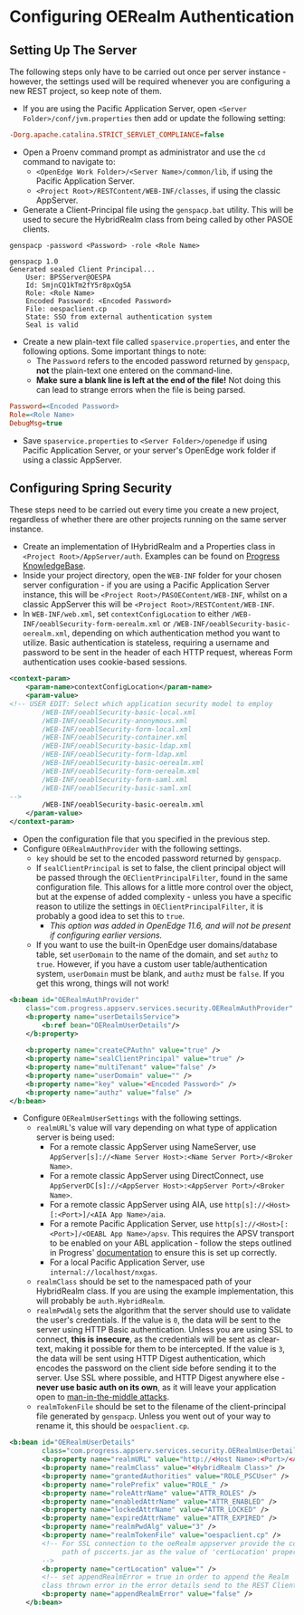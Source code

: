 # Configuring OERealm Authentication
## Setting Up The Server
The following steps only have to be carried out once per server instance - however, the settings used will be required whenever you are configuring a new REST project, so keep note of them.

* If you are using the Pacific Application Server, open `<Server Folder>/conf/jvm.properties` then add or update the following setting:

```ini
-Dorg.apache.catalina.STRICT_SERVLET_COMPLIANCE=false
```
* Open a Proenv command prompt as administrator and use the `cd` command to navigate to:
  * `<OpenEdge Work Folder>/<Server Name>/common/lib`, if using the Pacific Application Server.
  * `<Project Root>/RESTContent/WEB-INF/classes`, if using the classic AppServer.
* Generate a Client-Principal file using the `genspacp.bat` utility. This will be used to secure the HybridRealm class from being called by other PASOE clients.

```
genspacp -password <Password> -role <Role Name>

genspacp 1.0
Generated sealed Client Principal...
    User: BPSServer@OESPA
    Id: SmjnCQ1kTm2fY5r8pxQg5A
    Role: <Role Name>
    Encoded Password: <Encoded Password>
    File: oespaclient.cp
    State: SSO from external authentication system
    Seal is valid
```

* Create a new plain-text file called `spaservice.properties`, and enter the following options. Some important things to note:
	* The `Password` refers to the encoded password returned by `genspacp`, **not** the plain-text one entered on the command-line.
	* **Make sure a blank line is left at the end of the file!** Not doing this can lead to strange errors when the file is being parsed.

```ini
Password=<Encoded Password>
Role=<Role Name>
DebugMsg=true
```

* Save `spaservice.properties` to `<Server Folder>/openedge` if using Pacific Application Server, or your server's OpenEdge work folder if using a classic AppServer.

## Configuring Spring Security
These steps need to be carried out every time you create a new project, regardless of whether there are other projects running on the same server instance.

* Create an implementation of IHybridRealm and a Properties class in `<Project Root>/AppServer/auth`. Examples can be found on [Progress KnowledgeBase](http://knowledgebase.progress.com/servlet/fileField?id=0BEa0000000LNZj).
* Inside your project directory, open the `WEB-INF` folder for your chosen server configuration - if you are using a Pacific Application Server instance, this will be `<Project Root>/PASOEContent/WEB-INF`, whilst on a classic AppServer this will be `<Project Root>/RESTContent/WEB-INF`.
* In `WEB-INF/web.xml`, set `contextConfigLocation` to either `/WEB-INF/oeablSecurity-form-oerealm.xml` or `/WEB-INF/oeablSecurity-basic-oerealm.xml`, depending on which authentication method you want to utilize. Basic authentication is stateless, requiring a username and password to be sent in the header of each HTTP request, whereas Form authentication uses cookie-based sessions.

```xml
<context-param>
    <param-name>contextConfigLocation</param-name>
    <param-value>
<!-- USER EDIT: Select which application security model to employ
        /WEB-INF/oeablSecurity-basic-local.xml
        /WEB-INF/oeablSecurity-anonymous.xml
        /WEB-INF/oeablSecurity-form-local.xml
        /WEB-INF/oeablSecurity-container.xml
        /WEB-INF/oeablSecurity-basic-ldap.xml
        /WEB-INF/oeablSecurity-form-ldap.xml
        /WEB-INF/oeablSecurity-basic-oerealm.xml
        /WEB-INF/oeablSecurity-form-oerealm.xml
        /WEB-INF/oeablSecurity-form-saml.xml
        /WEB-INF/oeablSecurity-basic-saml.xml
-->
        /WEB-INF/oeablSecurity-basic-oerealm.xml
    </param-value>
</context-param>
```

* Open the configuration file that you specified in the previous step.
* Configure `OERealmAuthProvider` with the following settings.
	* `key` should be set to the encoded password returned by `genspacp`.
	* If `sealClientPrincipal` is set to false, the client principal object will be passed through the `OEClientPrincipalFilter`, found in the same configuration file. This allows for a little more control over the object, but at the expense of added complexity - unless you have a specific reason to utilize the settings in `OEClientPrincipalFilter`, it is probably a good idea to set this to `true`.
	  * *This option was added in OpenEdge 11.6, and will not be present if configuring earlier versions.*
	* If you want to use the built-in OpenEdge user domains/database table, set `userDomain` to the name of the domain, and set `authz` to `true`. However, if you have a custom user table/authentication system, `userDomain` must be blank, and `authz` must be `false`. If you get this wrong, things will not work!


```xml
<b:bean id="OERealmAuthProvider"
    class="com.progress.appserv.services.security.OERealmAuthProvider" >
    <b:property name="userDetailsService">
        <b:ref bean="OERealmUserDetails"/>
    </b:property>
    
    <b:property name="createCPAuthn" value="true" />
    <b:property name="sealClientPrincipal" value="true" />
    <b:property name="multiTenant" value="false" />
    <b:property name="userDomain" value="" />
    <b:property name="key" value="<Encoded Password>" />
    <b:property name="authz" value="false" />
</b:bean>
```

* Configure `OERealmUserSettings` with the following settings.
	* `realmURL`'s value will vary depending on what type of application server is being used:
		* For a remote classic AppServer using NameServer, use `AppServer[s]://<Name Server Host>:<Name Server Port>/<Broker Name>`.
		* For a remote classic AppServer using DirectConnect, use `AppServerDC[s]://<AppServer Host>:<AppServer Port>/<Broker Name>`.
		* For a remote classic AppServer using AIA, use `http[s]://<Host>[:<Port>]/<AIA App Name>/aia`.
		* For a remote Pacific Application Server, use `http[s]://<Host>[:<Port>]/<OEABL App Name>/apsv`. This requires the APSV transport to be enabled on your ABL application - follow the steps outlined in Progress' [documentation](http://documentation.progress.com/output/ua/OpenEdge_latest/index.html#page/ompas/managing-apsv-transports.html) to ensure this is set up correctly.
		* For a local Pacific Application Server, use `internal://localhost/nxgas`.
	* `realmClass` should be set to the namespaced path of your HybridRealm class. If you are using the example implementation, this will probably be `auth.HybridRealm`.
	* `realmPwdAlg` sets the algorithm that the server should use to validate the user's credentials. If the value is `0`, the data will be sent to the server using HTTP Basic authentication. Unless you are using SSL to connect, **this is insecure**, as the credentials will be sent as clear-text, making it possible for them to be intercepted. If the value is `3`, the data will be sent using HTTP Digest authentication, which encodes the password on the client side before sending it to the server. Use SSL where possible, and HTTP Digest anywhere else - **never use basic auth on its own**, as it will leave your application open to [man-in-the-middle attacks](https://en.wikipedia.org/wiki/Man-in-the-middle_attack).
	* `realmTokenFile` should be set to the filename of the client-principal file generated by `genspacp`. Unless you went out of your way to rename it, this should be `oespaclient.cp`.

```xml
<b:bean id="OERealmUserDetails"
        class="com.progress.appserv.services.security.OERealmUserDetailsImpl" >
        <b:property name="realmURL" value="http://<Host Name>:<Port>/<Application Name>/apsv" />
        <b:property name="realmClass" value="<HybridRealm Class>" />
        <b:property name="grantedAuthorities" value="ROLE_PSCUser" />
        <b:property name="rolePrefix" value="ROLE_" />
        <b:property name="roleAttrName" value="ATTR_ROLES" />
        <b:property name="enabledAttrName" value="ATTR_ENABLED" />
        <b:property name="lockedAttrName" value="ATTR_LOCKED" />
        <b:property name="expiredAttrName" value="ATTR_EXPIRED" />
        <b:property name="realmPwdAlg" value="3" />
        <b:property name="realmTokenFile" value="oespaclient.cp" />
        <!-- For SSL connection to the oeRealm appserver provide the complete
             path of psccerts.jar as the value of 'certLocation' property
        -->
        <b:property name="certLocation" value="" />
        <!-- set appendRealmError = true in order to append the Realm 
        class thrown error in the error details send to the REST Client -->
        <b:property name="appendRealmError" value="false" /> 
    </b:bean>
```
